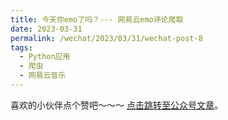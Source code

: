 ```yaml
---
title: 今天你emo了吗？--- 网易云emo评论爬取
date: 2023-03-31
permalink: /wechat/2023/03/31/wechat-post-8
tags:
  - Python应用
  - 爬虫
  - 网易云音乐
---
```


喜欢的小伙伴点个赞吧～～～ [点击跳转至公众号文章](http://mp.weixin.qq.com/s?__biz=MzkxNjM0MzQ0MQ==&mid=2247485928&idx=1&sn=2a98379a7b8c643876d2b1212baa5b49&chksm=c1501616f6279f00542c032a9dbfa6debff51e42b1e18bfb01a2ed3b059a5f7a8b288b27d94e#rd)。